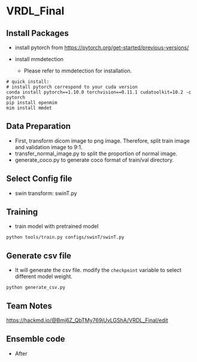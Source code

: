 # VRDL_Final

## Install Packages

* install pytorch from https://pytorch.org/get-started/previous-versions/

* install mmdetection
  * Please refer to mmdetection for installation.
```
# quick install:
# install pytorch correspond to your cuda version
conda install pytorch==1.10.0 torchvision==0.11.1 cudatoolkit=10.2 -c pytorch
pip install openmim
mim install mmdet
```
## Data Preparation
* First, transform dicom image to png image. Therefore, split train image and validation image to 9:1. 
* transfer_normal_image.py to split the proportion of normal image.
* generate_coco.py to generate coco format of train/val directory.

## Select Config file
* swin transform: swinT.py

## Training
* train model with pretrained model
```
python tools/train.py configs/swinT/swinT.py
```
## Generate csv file
* It will generate the csv file. modify the `checkpoint` variable to select different model weight.
```
python generate_csv.py
```

## Team Notes
https://hackmd.io/@Bmj6Z_QbTMy769jUvLGShA/VRDL_Final/edit

## Ensemble code
* After 
